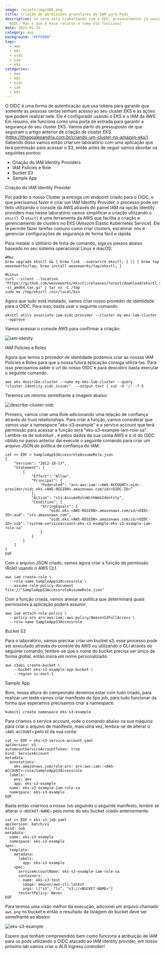 ```yaml
---
image: /assets/img/AWS.png
title: Criação de permissões granulares do IAM para Pods
description: Se você está trabalhando com o EKS, provavelmente já ouviu falar de
  OIDC. Mas o que é esse recurso e como ele funciona?
date: 2023-01-15
category: aws
background: "#FF9900"
tags:
  - aws
  - k8s
  - oidc
  - iam
  - eks
categories:
  - aws
  - k8s
  - oidc
  - iam
  - eks
---
```

O OIDC é uma forma de autenticação que usa tokens para garantir que somente as pessoas certas tenham acesso ao seu cluster EKS e às ações que podem realizar nele. Ele é configurado usando o EKS e o IAM da AWS. Em resumo, ele funciona como uma porta de entrada para garantir a segurança do seu cluster EKS.
Vamos partir do pressuposto de que seguiram o artigo anterior de criação de cluster EKS (https://thiagoalexandria.com.br/criando-um-cluster-no-amazon-eks/). Sabendo disso vamos então criar um laboratório com uma aplicação que terá permissão para acessar o S3, então antes de seguir vamos abordar os seguintes pontos:

* Criação do IAM Identity Providers
* IAM Policies e Role
* Bucket S3
* Sample App

Criação do IAM Identity Provider

Por padrão o nosso Cluster ja entrega um endpoint criado para o OIDC, o que precisamos fazer é criar um IAM Identity Provider, o processo pode ser feito utilizando o console da AWS através do painel IAM na opção Identity providers mas nesse laboratório vamos simplificar a criação utilizando o `eksctl`. O `eksctl` é uma ferramenta da AWS que facilita a criação e gerenciamento de clusters no EKS (Amazon Elastic Kubernetes Service). Ele te permite fazer tarefas comuns como criar clusters, escalonar nós e gerenciar configurações de segurança de forma fácil e rápida.

Para instalar o utilitário de linha de comando, siga os passos abaixo baseado no seu sistema operacional Linux e macOS:

```
#Mac
brew upgrade eksctl && { brew link --overwrite eksctl; } || { brew tap weaveworks/tap; brew install weaveworks/tap/eksctl; }

#Linux
curl --silent --location "https://github.com/weaveworks/eksctl/releases/latest/download/eksctl_$(uname -s)_amd64.tar.gz" | tar xz -C /tmp
sudo mv /tmp/eksctl /usr/local/bin
```

Agora que tudo está instalado, vamos criar nosso provedor de identidade para o OIDC. Para isso, basta usar o seguinte comando:

```
eksctl utils associate-iam-oidc-provider --cluster my-eks-lab-cluster --approve
```

Vamos acessar o console AWS para confirmar a criação:

![iam-idenity](/assets/img/iam-idenity.png)

I﻿AM Policies e Roles

Agora que temos o provedor de identidade podemos criar as nossas IAM Policies e Roles para que a nossa futura aplicação consiga utiliza-las. Para isso precisamos saber o url do nosso OIDC e para descobrir basta executar o seguinte comando:

```
aws eks describe-cluster --name my-eks-lab-cluster --query "cluster.identity.oidc.issuer"  --output text | cut -d '/' -f 5
```

Teremos um retorno semelhante a imagem abaixo:

![describe-cluster-oidc](/assets/img/describe-cluster-oidc.png)


Primeiro, vamos criar uma Role adicionando uma relação de confiança através do trust relationships. Para criar a função, vamos considerar que vamos usar a namespace "eks-s3-example" e a service account que terá permissão para acessar a função será "eks-s3-example-iam-role-sa". Lembre-se de substituir <AWS-ACCOUNT>, <AWS-REGION> e <OIDC-ID> pelos dados da sua conta AWS e o id do OIDC obtido no passo anterior dai execute o seguinte comando para criar um arquivo JSON de política de confiança do IAM:

```
cat << EOF > SampleAppS3AccessroleAssumeRole.json
{
    "Version": "2012-10-17",
    "Statement": [
        {
            "Effect": "Allow",
            "Principal": {
                "Federated": "arn:aws:iam::<AWS-ACCOUNT>:oidc-provider/oidc.eks.<AWS-REGION>.amazonaws.com/id/<OIDC-ID>”
            },
            "Action": "sts:AssumeRoleWithWebIdentity",
            "Condition": {
                "StringEquals": {
                    "oidc.eks.<AWS-REGION>.amazonaws.com/id/<OIDC-ID>:aud": "sts.amazonaws.com",
                    "oidc.eks.<AWS-REGION>.amazonaws.com/id/<OIDC-ID>:sub": "system:serviceaccount:eks-s3-example:eks-s3-example-iam-role-sa"
                }
            }
        }
    ]
}
EOF
```

Com o arquivo JSON criado, vamos agora criar a função de permissão (Role) usando o AWS CLI.

```
aws iam create-role \
  --role-name SampleAppS3Accessrole \
  --assume-role-policy-document file://"SampleAppS3AccessroleAssumeRole.json"
```

Com a função criada, vamos anexar a política que determinará quais permissões a aplicação poderá assumir.

```
aws iam attach-role-policy \
  --policy-arn arn:aws:iam::aws:policy/AmazonS3FullAccess \
  --role-name SampleAppS3Accessrole
```

Bucket S3

Para o laboratório, vamos precisar criar um bucket s3, esse processo pode ser executado através do console da AWS ou utilizando o CLI através do seguinte comando, lembre-se que o nome do bucket precisa ser único de forma global, então insira um nome personalizado:

```
aws s3api create-bucket \
    --bucket eks-s3-example-app-bucket \
    --region us-east-1
```

Sample App

Bom, nessa altura do campeonato devemos estar com tudo criado, para realizar um teste vamos criar manifesto do tipo job, para tudo funcionar da forma que esperamos precisamos criar a namespace:

```
kubectl create namespace eks-s3-example
```

Para criamos o service account, rode o comando abaixo na sua máquina para criar o arquivo de manifesto, mais uma vez, lembra-se de alterar o `<AWS-ACCOUNT>` pelo id da sua conta:

```
cat << EOF > eks-s3-service-account.yaml
apiVersion: v1
automountServiceAccountToken: true
kind: ServiceAccount
metadata:
  annotations:
    eks.amazonaws.com/role-arn: arn:aws:iam::<AWS-ACCOUNT>:role/SampleAppS3Accessrole
  labels:
    env: dev
    app: eks-s3-example
  name: eks-s3-example-iam-role-sa
  namespace: eks-s3-example
EOF
```

Basta então criarmos o nosso `Job` seguindo o seguinte manifesto, lembre se alterar o `<BUCKET-NAME>` pelo nome do seu bucket criado anteriormente:

```
cat << EOF > eks-s3-job.yaml
apiVersion: batch/v1
kind: Job
metadata:
  name: eks-s3-example 
  namespace: eks-s3-example
spec:
  template:
    metadata:
      labels:
        app: eks-s3-example
    spec:
      serviceAccountName: eks-s3-example-iam-role-sa
      containers:
      - name: eks-s3-test
        image: amazon/aws-cli:latest
        args: \["s3", "ls”, "s3://<BUCKET-NAME>"]
      restartPolicy: Never
EOF
```

Para termos uma visão melhor da execução, adicionei um arquivo chamado `aws.png` no bucket e então o resultado da listagem do bucket deve ser semelhante ao abaixo:

![eks-s3-example](/assets/img/eks-s3-example.png)

Espero que tenham compreendido bem como funciona a atribuição de IAM para os pods utilizando o OIDC atacado ao IAM Identity provider, em nosso próximo lab vamos criar o ALB ingress controller!
